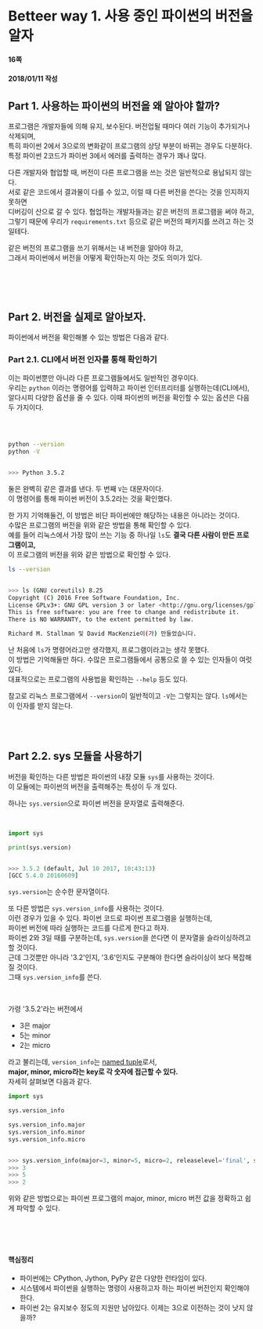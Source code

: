 # Betteer way 1. 사용 중인 파이썬의 버전을 알자


#### 16쪽
#### 2018/01/11 작성


## Part 1. 사용하는 파이썬의 버전을 왜 알아야 할까?

프로그램은 개발자들에 의해 유지, 보수된다. 버전업될 때마다 여러 기능이 추가되거나 삭제되며,  
특히 파이썬 2에서 3으로의 변화같이 프로그램의 상당 부분이 바뀌는 경우도 다분하다.  
특정 파이썬 2코드가 파이썬 3에서 에러를 출력하는 경우가 꽤나 많다.  

다른 개발자와 협업할 때, 버전이 다른 프로그램을 쓰는 것은 일반적으로 용납되지 않는다.  
서로 같은 코드에서 결과물이 다를 수 있고, 이럴 때 다른 버전을 쓴다는 것을 인지하지 못하면  
디버깅이 산으로 갈 수 있다. 협업하는 개발자들과는 같은 버전의 프로그램을 써야 하고,  
그렇기 때문에 우리가 `requirements.txt` 등으로 같은 버전의 패키지를 쓰려고 하는 것일테다.  

같은 버전의 프로그램을 쓰기 위해서는 내 버전을 알아야 하고,  
그래서 파이썬에서 버전을 어떻게 확인하는지 아는 것도 의미가 있다.


<br>
<br>
<br>


## Part 2. 버전을 실제로 알아보자.
파이썬에서 버전을 확인해볼 수 있는 방법은 다음과 같다.

### Part 2.1. CLI에서 버전 인자를 통해 확인하기
이는 파이썬뿐만 아니라 다른 프로그램들에서도 일반적인 경우이다.  
우리는 `python` 이라는 명령어를 입력하고 파이썬 인터프리터를 실행하는데(CLI에서),  
알다시피 다양한 옵션을 줄 수 있다. 이때 파이썬의 버전을 확인할 수 있는 옵션은 다음 두 가지이다.

<br>

```sh

python --version
python -V


>>> Python 3.5.2
```

둘은 완벽히 같은 결과를 낸다. 두 번째 `V`는 대문자이다.  
이 명령어를 통해 파이썬 버전이 3.5.2라는 것을 확인했다.  

한 가지 기억해둘건, 이 방법은 비단 파이썬에만 해당하는 내용은 아니라는 것이다.  
수많은 프로그램의 버전을 위와 같은 방법을 통해 확인할 수 있다.  
예를 들어 리눅스에서 가장 많이 쓰는 기능 중 하나일 `ls`도 **결국 다른 사람이 만든 프로그램이고,**  
이 프로그램의 버전을 위와 같은 방법으로 확인할 수 있다.


```sh
ls --version


>>> ls (GNU coreutils) 8.25
Copyright (C) 2016 Free Software Foundation, Inc.
License GPLv3+: GNU GPL version 3 or later <http://gnu.org/licenses/gpl.html>.
This is free software: you are free to change and redistribute it.
There is NO WARRANTY, to the extent permitted by law.

Richard M. Stallman 및 David MacKenzie이(가) 만들었습니다.
```

난 처음에 `ls`가 명령어라고만 생각했지, 프로그램이라고는 생각 못했다.  
이 방법은 기억해둘만 하다. 수많은 프로그램들에서 공통으로 쓸 수 있는 인자들이 여럿 있다.  
대표적으로는 프로그램의 사용법을 확인하는 `--help` 등도 있다.  

참고로 리눅스 프로그램에서 `--version`이 일반적이고 `-V`는 그렇지는 않다. `ls`에서는 이 인자를 받지
않는다.  


<br>
<br>


## Part 2.2. sys 모듈을 사용하기

버전을 확인하는 다른 방법은 파이썬의 내장 모듈 `sys`를 사용하는 것이다.  
이 모듈에는 파이썬의 버전을 출력해주는 특성이 두 개 있다.  

하나는 `sys.version`으로 파이썬 버전을 문자열로 출력해준다.  

<br>

```python
import sys

print(sys.version)


>>> 3.5.2 (default, Jul 10 2017, 10:43:13)
[GCC 5.4.0 20160609]
```

`sys.version`는 순수한 문자열이다.  

또 다른 방법은 `sys.version_info`를 사용하는 것이다.  
이런 경우가 있을 수 있다. 파이썬 코드로 파이썬 프로그램을 실행하는데,  
파이썬 버전에 따라 실행하는 코드를 다르게 한다고 하자.  
파이썬 2와 3일 때를 구분하는데, `sys.version`을 쓴다면 이 문자열을 슬라이싱하려고 할 것이다.  
근데 그것뿐만 아니라 '3.2'인지, '3.6'인지도 구분해야 한다면 슬라이싱이 보다 복잡해질 것이다.  
그때 `sys.version_info`를 쓴다.  

<br>

가령 '3.5.2'라는 버전에서  

* 3은 major
* 5는 minor
* 2는 micro

라고 불리는데, `version_info`는 [named
                                        tuple](https://docs.python.org/3/library/collections.html#collections.namedtuple)로서,  
**major, minor, micro라는 key로 각 숫자에 접근할 수 있다.**  
자세히 살펴보면 다음과 같다.  


```python
import sys

sys.version_info

sys.version_info.major
sys.version_info.minor
sys.version_info.micro


>>> sys.version_info(major=3, minor=5, micro=2, releaselevel='final', serial=0)
>>> 3
>>> 5
>>> 2
```

위와 같은 방법으로는 파이썬 프로그램의 major, minor, micro 버전 값을 정확하고 쉽게 파악할 수 있다.


<br>
<br>
<br>


#### 핵심정리
* 파이썬에는 CPython, Jython, PyPy 같은 다양한 런타임이 있다.
* 시스템에서 파이썬을 실행하는 명령이 사용하고자 하는 파이썬 버전인지 확인해야 한다.
* 파이썬 2는 유지보수 정도의 지원만 남아있다. 이제는 3으로 이전하는 것이 낫지 않을까?
